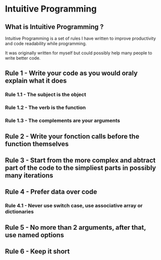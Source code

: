 # Intuitive Programming

## What is Intuitive Programming ?

Intuitive Programming is a set of rules I have written to improve productivity and code readability while programming.

It was originally written for myself but could possibly help many people to write better code.

## Rule 1 - Write your code as you would oraly explain what it does

### Rule 1.1 - The subject is the object

### Rule 1.2 - The verb is the function

### Rule 1.3 - The complements are your arguments

## Rule 2 - Write your fonction calls before the function themselves

## Rule 3 - Start from the more complex and abtract part of the code to the simpliest parts in possibly many iterations

## Rule 4 - Prefer data over code

### Rule 4.1 - Never use switch case, use associative array or dictionaries

## Rule 5 - No more than 2 arguments, after that, use named options

## Rule 6 - Keep it short